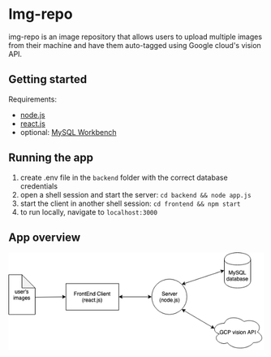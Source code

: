 # Img-repo
img-repo is an image repository that allows users to upload multiple images from their machine and have them auto-tagged using Google cloud's vision API.

## Getting started
Requirements:
* [node.js](https://nodejs.org/en/)
* [react.js](https://reactjs.org/)
* optional: [MySQL Workbench](https://www.mysql.com/products/workbench/)

## Running the app
1. create .env file in the `backend` folder with the correct database credentials
2. open a shell session and start the server:
`cd backend && node app.js`
3. start the client in another shell session:
`cd frontend && npm start`
4. to run locally, navigate to `localhost:3000`

## App overview
![alt text](https://raw.githubusercontent.com/patlai/img-repo/master/archdiagram.png?token=ADSBLAKWVSMQY3LPFCLJV6S5G7FMY)
